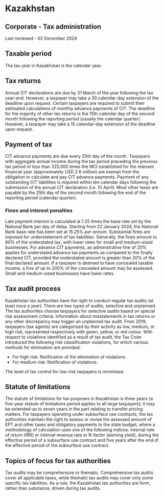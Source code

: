 # Kazakhstan
## Corporate - Tax administration
Last reviewed - 02 December 2024
## Taxable period
The tax year in Kazakhstan is the calendar year.
## Tax returns
Annual CIT declarations are due by 31 March of the year following the tax year-end. However, a taxpayer may take a 30 calendar-day extension of the deadline upon request.
Certain taxpayers are required to submit their estimated calculations of monthly advance payments of CIT.
The deadline for the majority of other tax returns is the 15th calendar day of the second month following the reporting period (usually the calendar quarter). However, a taxpayer may take a 15 calendar-day extension of the deadline upon request.
## Payment of tax
CIT advance payments are due every 25th day of the month. Taxpayers with aggregate annual income during the tax period preceding the previous tax period of less than 325,000 times the MCI established for the relevant financial year (approximately USD 2.6 million) are exempt from the obligation to calculate and pay CIT advance payments. Payment of any outstanding CIT liabilities is required within ten calendar days following the submission of the annual CIT declaration (i.e. 10 April).
Most other taxes are payable by the 25th day of the second month following the end of the reporting period (calendar quarter).
### Fines and interest penalties
Late payment interest is calculated at 1.25 times the base rate set by the National Bank per day of delay. Starting from 22 January 2024, the National Bank base rate has been set at 15.25% _per annum_.
Substantial fines are imposed for understatement of tax liabilities. Generally, the fines amount to 80% of the understated tax, with lower rates for small and medium-sized businesses.
For advance CIT payments, an administrative fine of 20% applies for understated advance tax payments as compared to the finally declared CIT, provided the understated amount is greater than 20% of the final declared amount.
If a taxpayer is deemed to have concealed taxable income, a fine of up to 200% of the concealed amount may be assessed. Small and medium-sized businesses have lower rates.
## Tax audit process
Kazakhstan tax authorities have the right to conduct regular tax audits (at least once a year). There are two types of audits, selective and unplanned.
The tax authorities choose taxpayers for selective audits based on special risk assessment criteria. Information about misstatements in tax returns or any other discrepancy may trigger an unplanned tax audit.
From 2019, taxpayers (tax agents) are categorised by their activity as low, medium, or high risk, represented respectively with green, yellow, or red colour.
With respect to violations identified as a result of tax audit, the Tax Code introduced the following risk classification violations, for which various methods for elimination are provided:
  * For high risk: Notification of the elimination of violations.
  * For medium risk: Notification of violations.


The level of tax control for low-risk taxpayers is minimised.
## Statute of limitations
The statute of limitations for tax purposes in Kazakhstan is three years (a five-year statute of limitations period applies to all large taxpayers); it may be extended up to seven years in the part relating to transfer pricing matters. For taxpayers operating under subsurface use contracts, the tax authorities maintain the right to assess or revise the assessed amount of EPT and other taxes and obligatory payments to the state budget, where a methodology of calculation uses one of the following indices: internal rate of return (IRR) or internal revenue rate or R-factor (earning yield), during the effective period of a subsurface use contract and five years after the end of the effective period of the subsurface use contract.
## Topics of focus for tax authorities
Tax audits may be comprehensive or thematic. Comprehensive tax audits cover all applicable taxes, while thematic tax audits may cover only some specific tax liabilities. As a rule, the Kazakhstan tax authorities are form, rather than substance, driven during tax audits.
